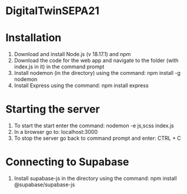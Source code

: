 # DigitalTwinSEPA21

# Installation
1. Download and install Node.js (v 18.17.1) and npm
2. Download the code for the web app and navigate to the folder (with index.js in it) in the command prompt
3. Install nodemon (in the directory) using the command: 
npm install -g nodemon
4. Install Express using the command:
npm install express

# Starting the server
1. To start the start enter the command:
nodemon -e js,scss index.js
2. In a browser go to:
localhost:3000
3. To stop the server go back to command prompt and enter:
CTRL + C

# Connecting to Supabase
1. Install supabase-js in the directory using the command:
npm install @supabase/supabase-js
